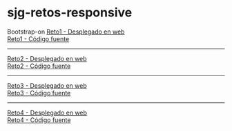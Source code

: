 # sjg-retos-responsive
Bootstrap-on
[Reto1 - Desplegado en web](https://sergiobni.github.io/sjg-retos-responsive/Reto1/)
\
[Reto1 - Código fuente](https://github.com/sergiobni/sjg-retos-responsive/tree/master/Reto1)

------------------
[Reto2 - Desplegado en web](https://sergiobni.github.io/sjg-retos-responsive/Reto2/)
\
[Reto2 - Código fuente](https://github.com/sergiobni/sjg-retos-responsive/tree/master/Reto2)

------------------
[Reto3 - Desplegado en web](https://sergiobni.github.io/sjg-retos-responsive/Reto3/)
\
[Reto3 - Código fuente](https://github.com/sergiobni/sjg-retos-responsive/tree/master/Reto3)

------------------
[Reto4 - Desplegado en web](https://sergiobni.github.io/sjg-retos-responsive/Reto4/)
\
[Reto4 - Código fuente](https://github.com/sergiobni/sjg-retos-responsive/tree/master/Reto4)

